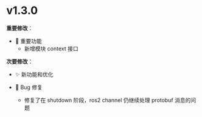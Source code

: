 # v1.3.0

**重要修改**：
- 🚩 重要功能
  - 新增模块 context 接口

**次要修改**：

- ✨ 新功能和优化

- 🐛 Bug 修复
  - 修复了在 shutdown 阶段，ros2 channel 仍继续处理 protobuf 消息的问题

